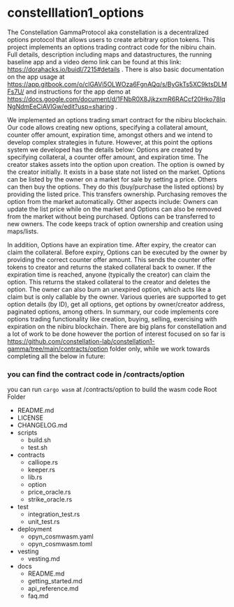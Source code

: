 # constelllation1_options

The Constellation GammaProtocol aka constellation is a decentralized options protocol that allows users to create arbitrary option tokens. 
This project implements an options trading contract code for the nibiru chain. Full details, description including maps and datastructures, the running baseline app and a video demo link can be found at this link: https://dorahacks.io/buidl/7215#details . There is also basic documentation on the app usage at https://app.gitbook.com/o/clGAVi5OLWOza6FgnAQq/s/ByGkTs5XC9ktsDLMFs7U/ and instructions for the app demo at https://docs.google.com/document/d/1FNbR0X8JjkzxmR6RACcf20Hko78IqNgNdmEeCiAVlGw/edit?usp=sharing . 

We implemented an options trading smart contract for the nibiru blockchain. Our code allows creating new options, specifying a collateral amount, counter offer amount, expiration time, amongst others and we intend to develop complex strategies in future. However, at this point the options system we developed has the details below:
Options are created by specifying collateral, a counter offer amount, and expiration time. The creator stakes assets into the option upon creation.
The option is owned by the creator initially. It exists in a base state not listed on the market.
Options can be listed by the owner on a market for sale by setting a price. Others can then buy the options.
They do this (buy/purchase the listed options) by providing the listed price. This transfers ownership. Purchasing removes the option from the market automatically.
Other aspects include: Owners can update the list price while on the market and Options can also be removed from the market without being purchased.
Options can be transferred to new owners. The code keeps track of option ownership and creation using maps/lists.

In addition, Options have an expiration time. After expiry, the creator can claim the collateral.
Before expiry, Options can be executed by the owner by providing the correct counter offer amount. This sends the counter offer tokens to creator and returns the staked collateral back to owner.
If the expiration time is reached, anyone (typically the creator) can claim the option. This returns the staked collateral to the creator and deletes the option.
The owner can also burn an unexpired option, which acts like a claim but is only callable by the owner.
Various queries are supported to get option details (by ID), get all options, get options by owner/creator address, paginated options, among others.
In summary, our code implements core options trading functionality like creation, buying, selling, exercising with expiration on the nibiru blockchain. There are big plans for constellation and a lot of work to be done however the portion of interest focused on so far is https://github.com/constellation-lab/constellation1-gamma/tree/main/contracts/option folder only, while we work towards completing all the below in future:
### you can find the contract code in /contracts/option 
you can run ```cargo wasm``` at /contracts/option to build the wasm code
Root Folder
  - README.md
  - LICENSE
  - CHANGELOG.md
  - scripts
    - build.sh
    - test.sh
  - contracts
    - calliope.rs
    - keeper.rs
    - lib.rs
    - option
    - price_oracle.rs
    - strike_oracle.rs
  - test
    - integration_test.rs
    - unit_test.rs
  - deployment
    - opyn_cosmwasm.yaml
    - opyn_cosmwasm.toml
  - vesting
    - vesting.md
  - docs
    - README.md
    - getting_started.md
    - api_reference.md
    - faq.md



